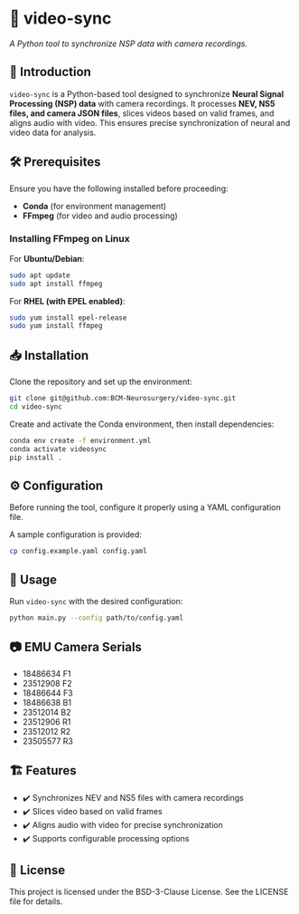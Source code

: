 # 🎥 **video-sync**  
*A Python tool to synchronize NSP data with camera recordings.*

## 📌 Introduction  
`video-sync` is a Python-based tool designed to synchronize **Neural Signal Processing (NSP) data** with camera recordings. It processes **NEV, NS5 files, and camera JSON files**, slices videos based on valid frames, and aligns audio with video. This ensures precise synchronization of neural and video data for analysis.

## 🛠️ Prerequisites  
Ensure you have the following installed before proceeding:  

- **Conda** (for environment management)  
- **FFmpeg** (for video and audio processing)

### Installing FFmpeg on Linux  

For **Ubuntu/Debian**:  
```sh
sudo apt update
sudo apt install ffmpeg
```

For **RHEL (with EPEL enabled)**:
```sh
sudo yum install epel-release
sudo yum install ffmpeg
```

## 📥 Installation
Clone the repository and set up the environment:
```sh
git clone git@github.com:BCM-Neurosurgery/video-sync.git
cd video-sync
```

Create and activate the Conda environment, then install dependencies:
```sh
conda env create -f environment.yml
conda activate videosync
pip install .
```

## ⚙️ Configuration
Before running the tool, configure it properly using a YAML configuration file.

A sample configuration is provided:
```sh
cp config.example.yaml config.yaml
```

## 🚀 Usage
Run `video-sync` with the desired configuration:

```sh
python main.py --config path/to/config.yaml
```

## 📷 EMU Camera Serials

- 18486634 F1
- 23512908 F2
- 18486644 F3
- 18486638 B1
- 23512014 B2
- 23512906 R1
- 23512012 R2
- 23505577 R3

## 🏗️ Features

- ✔️ Synchronizes NEV and NS5 files with camera recordings
- ✔️ Slices video based on valid frames
- ✔️ Aligns audio with video for precise synchronization
- ✔️ Supports configurable processing options

## 📜 License

This project is licensed under the BSD-3-Clause License. See the LICENSE file for details.
